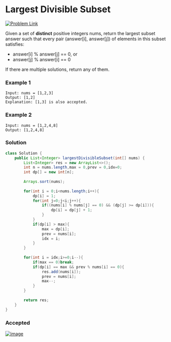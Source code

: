 # Largest Divisible Subset

[![Problem Link](https://img.shields.io/badge/-LeetCode-FFA116?style=for-the-badge&logo=LeetCode&logoColor=black)](https://leetcode.com/problems/largest-divisible-subset/)

Given a set of **distinct** positive integers nums, return the largest subset answer such that every pair (answer[i], answer[j]) of elements in this subset satisfies:

* answer[i] % answer[j] == 0, or
* answer[j] % answer[i] == 0

If there are multiple solutions, return any of them.

### Example 1
```
Input: nums = [1,2,3]
Output: [1,2]
Explanation: [1,3] is also accepted.
```
### Example 2
```
Input: nums = [1,2,4,8]
Output: [1,2,4,8]
```

### Solution
```java
class Solution {
    public List<Integer> largestDivisibleSubset(int[] nums) {
        List<Integer> res = new ArrayList<>();
        int n = nums.length,max = 0,prev = 0,idx=0;
        int dp[] = new int[n];
        
        Arrays.sort(nums);
        
        for(int i = 0;i<nums.length;i++){
            dp[i] = 1;
            for(int j=0;j<i;j++){
                if((nums[i] % nums[j] == 0) && (dp[j] >= dp[i])){
                    dp[i] = dp[j] + 1;
                }
            }
            if(dp[i] > max){
                max = dp[i];
                prev = nums[i];
                idx = i;
            }
        }
        
        for(int i = idx;i>=0;i--){
            if(max == 0)break;
            if(dp[i] == max && prev % nums[i] == 0){
                res.add(nums[i]);
                prev = nums[i];
                max--;
            }
        }
        
        return res;
    }
}
```

### Accepted
[![image](https://user-images.githubusercontent.com/98543049/210211333-71cd0c00-8a4f-4bd6-999e-73227cdafc00.png)](https://leetcode.com/submissions/detail/869569652/)
